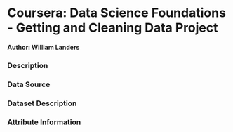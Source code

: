 # Coursera: Data Science Foundations - Getting and Cleaning Data Project

**Author: William Landers**

### Description  

  
### Data Source  


  
### Dataset Description  

  
### Attribute Information  

